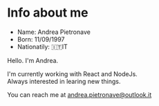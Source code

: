 # Info about me

- Name: Andrea Pietronave  
- Born: 11/09/1997  
- Nationatily: 🇮🇹IT  

Hello. I'm Andrea.  

I'm currently working with React and NodeJs.  
Always interested in learing new things.  

You can reach me at <andrea.pietronave@outlook.it>
